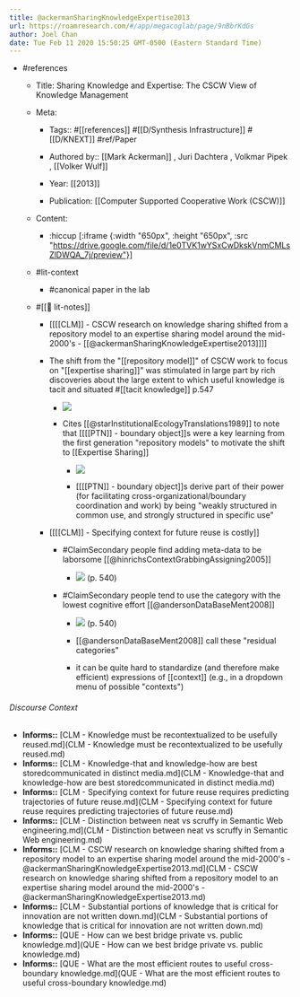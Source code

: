 ```yaml
---
title: @ackermanSharingKnowledgeExpertise2013
url: https://roamresearch.com/#/app/megacoglab/page/9nBbrKdGs
author: Joel Chan
date: Tue Feb 11 2020 15:50:25 GMT-0500 (Eastern Standard Time)
---
```


- #references

    - Title: Sharing Knowledge and Expertise: The CSCW View of Knowledge Management

    - Meta:

        - Tags:: #[[references]] #[[D/Synthesis Infrastructure]] #[[D/KNEXT]] #ref/Paper

        - Authored by::  [[Mark Ackerman]] ,  Juri Dachtera ,  Volkmar Pipek ,  [[Volker Wulf]]

        - Year: [[2013]]

        - Publication: [[Computer Supported Cooperative Work (CSCW)]]

    - Content:

        - :hiccup [:iframe {:width "650px", :height "650px", :src "https://drive.google.com/file/d/1e0TVK1wYSxCwDkskVnmCMLsZlDWQA_7j/preview"}]

    - #lit-context

        - #canonical paper in the lab

    - #[[📝 lit-notes]]

        - [[[[CLM]] - CSCW research on knowledge sharing shifted from a repository model to an expertise sharing model around the mid-2000's - [[@ackermanSharingKnowledgeExpertise2013]]]]

        - The shift from the "[[repository model]]" of CSCW work to focus on "[[expertise sharing]]" was stimulated in large part by rich discoveries about the large extent to which useful knowledge is tacit and situated #[[tacit knowledge]] p.547

            - ![](https://firebasestorage.googleapis.com/v0/b/firescript-577a2.appspot.com/o/imgs%2Fapp%2Fmegacoglab%2Fj8jz9iLumu?alt=media&token=aad30f8d-15a6-4ce2-8d6d-f0040f7dcb90)

            - Cites [[@starInstitutionalEcologyTranslations1989]] to note that [[[[PTN]] - boundary object]]s were a key learning from the first generation "repository models" to motivate the shift to [[Expertise Sharing]]

                - ![](https://firebasestorage.googleapis.com/v0/b/firescript-577a2.appspot.com/o/imgs%2Fapp%2Fmegacoglab%2FNytKlvx_Gq.png?alt=media&token=03824ef6-44f8-4172-8c54-b8dc04c83bd7)

                - [[[[PTN]] - boundary object]]s derive part of their power (for facilitating cross-organizational/boundary coordination and work) by being "weakly structured in common use, and strongly structured in specific use"

        - [[[[CLM]] - Specifying context for future reuse is costly]]

            - #ClaimSecondary people find adding meta-data to be laborsome [[@hinrichsContextGrabbingAssigning2005]]

                - ![](https://firebasestorage.googleapis.com/v0/b/firescript-577a2.appspot.com/o/imgs%2Fapp%2Fmegacoglab%2FFvtyx1Wepe.png?alt=media&token=fee6554d-969c-4033-a6b7-b6b9d5e5a32b) (p. 540)

            - #ClaimSecondary people tend to use the category with the lowest cognitive effort [[@andersonDataBaseMent2008]]

                - ![](https://firebasestorage.googleapis.com/v0/b/firescript-577a2.appspot.com/o/imgs%2Fapp%2Fmegacoglab%2FFvtyx1Wepe.png?alt=media&token=fee6554d-969c-4033-a6b7-b6b9d5e5a32b) (p. 540)

                - [[@andersonDataBaseMent2008]] call these "residual categories"

                - it can be quite hard to standardize (and therefore make efficient) expressions of [[context]] (e.g., in a dropdown menu of possible "contexts")

###### Discourse Context

- **Informs::** [CLM - Knowledge must be recontextualized to be usefully reused.md](CLM - Knowledge must be recontextualized to be usefully reused.md)
- **Informs::** [CLM - Knowledge-that and knowledge-how are best storedcommunicated in distinct media.md](CLM - Knowledge-that and knowledge-how are best storedcommunicated in distinct media.md)
- **Informs::** [CLM - Specifying context for future reuse requires predicting trajectories of future reuse.md](CLM - Specifying context for future reuse requires predicting trajectories of future reuse.md)
- **Informs::** [CLM - Distinction between neat vs scruffy in Semantic Web engineering.md](CLM - Distinction between neat vs scruffy in Semantic Web engineering.md)
- **Informs::** [CLM - CSCW research on knowledge sharing shifted from a repository model to an expertise sharing model around the mid-2000's - @ackermanSharingKnowledgeExpertise2013.md](CLM - CSCW research on knowledge sharing shifted from a repository model to an expertise sharing model around the mid-2000's - @ackermanSharingKnowledgeExpertise2013.md)
- **Informs::** [CLM - Substantial portions of knowledge that is critical for innovation are not written down.md](CLM - Substantial portions of knowledge that is critical for innovation are not written down.md)
- **Informs::** [QUE - How can we best bridge private vs. public knowledge.md](QUE - How can we best bridge private vs. public knowledge.md)
- **Informs::** [QUE - What are the most efficient routes to useful cross-boundary knowledge.md](QUE - What are the most efficient routes to useful cross-boundary knowledge.md)


